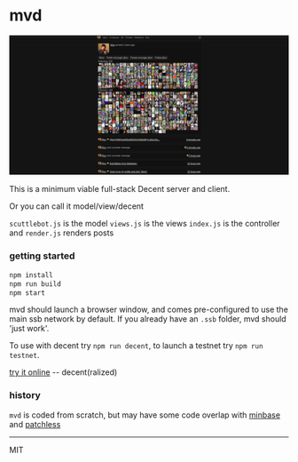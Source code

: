 # mvd

![mvd](mvd.png)

This is a minimum viable full-stack Decent server and client. 

Or you can call it model/view/decent

`scuttlebot.js` is the model
`views.js` is the views
`index.js` is the controller
and
`render.js` renders posts

### getting started
```
npm install
npm run build
npm start
```

mvd should launch a browser window, and comes pre-configured to use the main ssb network by default. If you already have an `.ssb` folder, mvd should 'just work'.

To use with decent try `npm run decent`, to launch a testnet try `npm run testnet`.

[try it online](http://gitmx.com/) -- decent(ralized)

### history

`mvd` is coded from scratch, but may have some code overlap with [minbase](http://github.com/evbogue/minbase) and [patchless](http://github.com/dominictarr/patchless)

---
MIT
